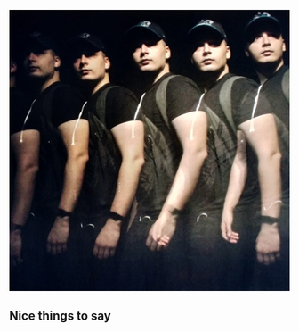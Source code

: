![profile picture 2020](https://raw.githubusercontent.com/vixandrade/vixandrade.github.io/working/assets/images/profile2020.jpeg)

## Nice things to say


